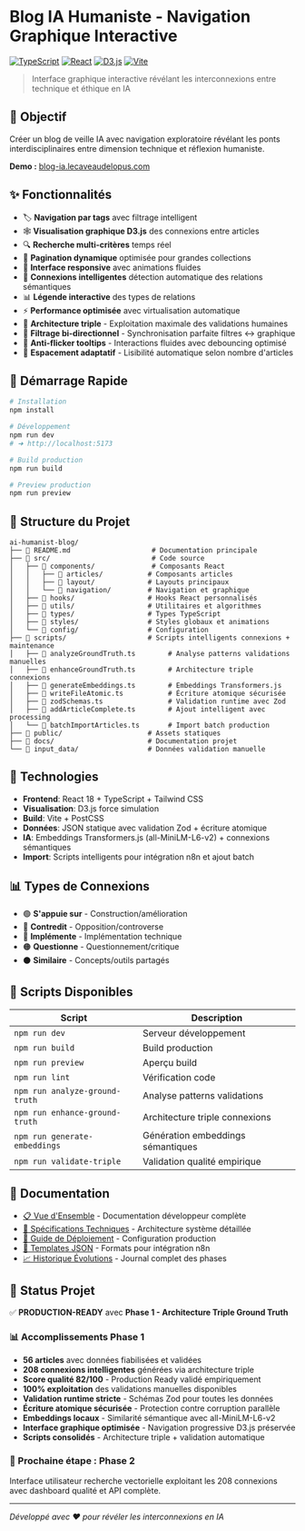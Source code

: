 # Blog IA Humaniste - Navigation Graphique Interactive

[![TypeScript](https://img.shields.io/badge/TypeScript-5.2+-blue.svg)](https://www.typescriptlang.org/)
[![React](https://img.shields.io/badge/React-18.2+-61dafb.svg)](https://reactjs.org/)
[![D3.js](https://img.shields.io/badge/D3.js-7.0+-ff6b35.svg)](https://d3js.org/)
[![Vite](https://img.shields.io/badge/Vite-5.2+-646cff.svg)](https://vitejs.dev/)

> Interface graphique interactive révélant les interconnexions entre technique et éthique en IA

## 🎯 Objectif

Créer un blog de veille IA avec navigation exploratoire révélant les ponts interdisciplinaires entre dimension technique et réflexion humaniste.

**Demo :** [blog-ia.lecaveaudelopus.com](https://blog-ia.lecaveaudelopus.com/)

## ✨ Fonctionnalités

- 🏷️ **Navigation par tags** avec filtrage intelligent
- 🕸️ **Visualisation graphique D3.js** des connexions entre articles  
- 🔍 **Recherche multi-critères** temps réel
- 📄 **Pagination dynamique** optimisée pour grandes collections
- 🎨 **Interface responsive** avec animations fluides
- 🤖 **Connexions intelligentes** détection automatique des relations sémantiques
- 📊 **Légende interactive** des types de relations
- ⚡ **Performance optimisée** avec virtualisation automatique
- 🧠 **Architecture triple** - Exploitation maximale des validations humaines
- 🔄 **Filtrage bi-directionnel** - Synchronisation parfaite filtres ↔ graphique
- 🎯 **Anti-flicker tooltips** - Interactions fluides avec debouncing optimisé
- 📐 **Espacement adaptatif** - Lisibilité automatique selon nombre d'articles

## 🚀 Démarrage Rapide

```bash
# Installation
npm install

# Développement
npm run dev
# ➜ http://localhost:5173

# Build production
npm run build

# Preview production
npm run preview
```

## 📁 Structure du Projet

```
ai-humanist-blog/
├── 📄 README.md                    # Documentation principale
├── 📁 src/                         # Code source
│   ├── 📁 components/              # Composants React
│   │   ├── 📁 articles/           # Composants articles
│   │   ├── 📁 layout/             # Layouts principaux
│   │   └── 📁 navigation/         # Navigation et graphique
│   ├── 📁 hooks/                  # Hooks React personnalisés
│   ├── 📁 utils/                  # Utilitaires et algorithmes
│   ├── 📁 types/                  # Types TypeScript
│   ├── 📁 styles/                 # Styles globaux et animations
│   └── 📁 config/                 # Configuration
├── 📁 scripts/                    # Scripts intelligents connexions + maintenance
│   ├── 📄 analyzeGroundTruth.ts        # Analyse patterns validations manuelles
│   ├── 📄 enhanceGroundTruth.ts        # Architecture triple connexions
│   ├── 📄 generateEmbeddings.ts        # Embeddings Transformers.js  
│   ├── 📄 writeFileAtomic.ts           # Écriture atomique sécurisée
│   ├── 📄 zodSchemas.ts                # Validation runtime avec Zod
│   ├── 📄 addArticleComplete.ts        # Ajout intelligent avec processing
│   └── 📄 batchImportArticles.ts       # Import batch production
├── 📁 public/                     # Assets statiques
├── 📁 docs/                       # Documentation projet
└── 📁 input_data/                 # Données validation manuelle
```

## 🎨 Technologies

- **Frontend**: React 18 + TypeScript + Tailwind CSS
- **Visualisation**: D3.js force simulation
- **Build**: Vite + PostCSS  
- **Données**: JSON statique avec validation Zod + écriture atomique
- **IA**: Embeddings Transformers.js (all-MiniLM-L6-v2) + connexions sémantiques
- **Import**: Scripts intelligents pour intégration n8n et ajout batch

## 📊 Types de Connexions

- 🟢 **S'appuie sur** - Construction/amélioration
- 🔴 **Contredit** - Opposition/controverse  
- 🔵 **Implémente** - Implémentation technique
- 🟠 **Questionne** - Questionnement/critique
- ⚫ **Similaire** - Concepts/outils partagés

## 🔧 Scripts Disponibles

| Script | Description |
|--------|-------------|
| `npm run dev` | Serveur développement |
| `npm run build` | Build production |
| `npm run preview` | Aperçu build |
| `npm run lint` | Vérification code |
| `npm run analyze-ground-truth` | Analyse patterns validations |
| `npm run enhance-ground-truth` | Architecture triple connexions |
| `npm run generate-embeddings` | Génération embeddings sémantiques |
| `npm run validate-triple` | Validation qualité empirique |

## 📖 Documentation

- [📋 Vue d'Ensemble](./docs/README.md) - Documentation développeur complète
- [🔧 Spécifications Techniques](./docs/technical.md) - Architecture système détaillée
- [🚀 Guide de Déploiement](./docs/DEPLOYMENT.md) - Configuration production  
- [🎨 Templates JSON](./docs/TEMPLATES.md) - Formats pour intégration n8n
- [📈 Historique Évolutions](./docs/progress.md) - Journal complet des phases

## 🚀 Status Projet

✅ **PRODUCTION-READY** avec **Phase 1 - Architecture Triple Ground Truth**

### 📊 Accomplissements Phase 1
- **56 articles** avec données fiabilisées et validées
- **208 connexions intelligentes** générées via architecture triple
- **Score qualité 82/100** - Production Ready validé empiriquement
- **100% exploitation** des validations manuelles disponibles
- **Validation runtime stricte** - Schémas Zod pour toutes les données
- **Écriture atomique sécurisée** - Protection contre corruption parallèle
- **Embeddings locaux** - Similarité sémantique avec all-MiniLM-L6-v2
- **Interface graphique optimisée** - Navigation progressive D3.js préservée
- **Scripts consolidés** - Architecture triple + validation automatique

### 🎯 Prochaine étape : Phase 2
Interface utilisateur recherche vectorielle exploitant les 208 connexions avec dashboard qualité et API complète.

---

*Développé avec ❤️ pour révéler les interconnexions en IA*